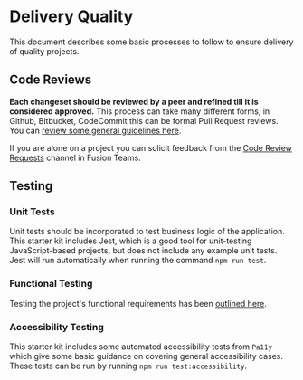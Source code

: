 # Delivery Quality

This document describes some basic processes to follow to ensure delivery of quality projects.

## Code Reviews

**Each changeset should be reviewed by a peer and refined till it is considered approved.** This process can take many different forms, in Github, Bitbucket, CodeCommit this can be formal Pull Request reviews. You can [review some general guidelines here](https://github.com/thoughtbot/guides/tree/master/code-review).

If you are alone on a project you can solicit feedback from the [Code Review Requests](https://teams.microsoft.com/l/channel/19%3a8929835273204ea2b478e82e83157d6f%40thread.skype/Code%2520Review%2520Requests?groupId=b761a911-128d-4f51-8927-d148840882e6&tenantId=4a042743-373a-43d2-827b-003f4c7ba1e5) channel in Fusion Teams.

## Testing

### Unit Tests

Unit tests should be incorporated to test business logic of the application. This starter kit includes Jest, which is a good tool for unit-testing JavaScript-based projects, but does not include any example unit tests. Jest will run automatically when running the command `npm run test`.

### Functional Testing

Testing the project's functional requirements has been [outlined here](./functional-testing-process.md).

### Accessibility Testing

This starter kit includes some automated accessibility tests from `Pa11y` which give some basic guidance on covering general accessibility cases. These tests can be run by running `npm run test:accessibility`.
